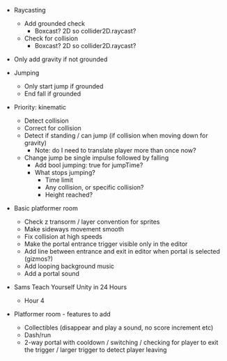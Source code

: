 - Raycasting
    - Add grounded check
        - Boxcast? 2D so collider2D.raycast?
    - Check for collision
        - Boxcast? 2D so collider2D.raycast?
- Only add gravity if not grounded

- Jumping
    - Only start jump if grounded
    - End fall if grounded


- Priority: kinematic
    - Detect collision
    - Correct for collision
    - Detect if standing / can jump (if collision when moving down for gravity)
        - Note: do I need to translate player more than once now?
    - Change jump be single impulse followed by falling
        - Add bool jumping: true for jumpTime?
        - What stops jumping?
            - Time limit
            - Any collision, or specific collision?
            - Height reached?

- Basic platformer room
    - Check z transorm / layer convention for sprites
    - Make sideways movement smooth
    - Fix collision at high speeds
    - Make the portal entrance trigger visible only in the editor
    - Add line between entrance and exit in editor when portal is selected (gizmos?)
    - Add looping background music
    - Add a portal sound

- Sams Teach Yourself Unity in 24 Hours
    - Hour 4

- Platformer room - features to add
    - Collectibles (disappear and play a sound, no score increment etc)
    - Dash/run
    - 2-way portal with cooldown / switching / checking for player to exit the trigger / larger trigger to detect player leaving